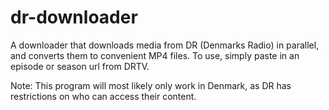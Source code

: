# dr-downloader
A downloader that downloads media from DR (Denmarks Radio) in parallel, and converts them to convenient MP4 files.
To use, simply paste in an episode or season url from DRTV.

Note: 
This program will most likely only work in Denmark, as DR has restrictions on who can access their content.
